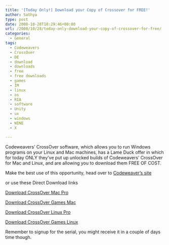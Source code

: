 ```yaml
---
title: '[Today Only!] Download your Copy of Crossover for FREE!'
author: Sathya
type: post
date: 2008-10-28T18:29:46+00:00
url: /2008/10/28/today-only-download-your-copy-of-crossover-for-free/
categories:
  - General
tags:
  - Codeweavers
  - CrossOver
  - DE
  - download
  - downloads
  - free
  - free downloads
  - games
  - IM
  - linux
  - os
  - RIA
  - software
  - Unity
  - ux
  - windows
  - WINE
  - X

---
```

Codeweavers&#8217; CrossOver software, which allows you to run Windows programs on your Linux and Mac machines, has a Lame Duck offer in which for today ONLY they&#8217;ve put up unlocked builds of Codeweavers&#8217; CrossOver for Mac and Linux, and are allowing you to download them FREE OF COST.
  
Make the best use of this opportunity, head over to [Codeweaver&#8217;s site][1]

or use these Direct Download links
  
[Download CrossOver Mac Pro][2]

[Download CrossOver Games Mac][3]

[Download CrossOver Linux Pro][4]

[Download CrossOver Games Linux][5]

Remember to signup for the serial, you might receive it in a couple of days time though.

 [1]: http://codeweavers.com/
 [2]: http://media.codeweavers.com/pub/crossover/lameduck/crossover-pro-7.1.0.dmg
 [3]: http://media.codeweavers.com/pub/crossover/lameduck/crossover-games-7.1.1.dmg
 [4]: http://media.codeweavers.com/pub/crossover/lameduck/install-crossover-pro-7.1.0.sh
 [5]: http://media.codeweavers.com/pub/crossover/lameduck/install-crossover-games-7.1.2.sh